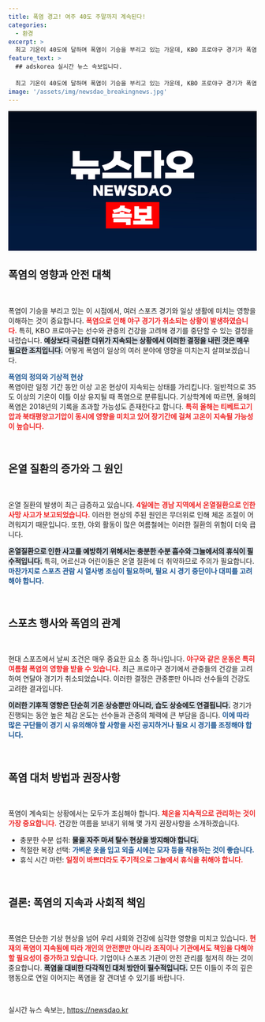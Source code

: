 ```yaml
---
title: 폭염 경고! 여주 40도 주말까지 계속된다!
categories:
  - 환경
excerpt: >
  최고 기온이 40도에 달하며 폭염이 기승을 부리고 있는 가운데, KBO 프로야구 경기가 폭염과 온열 질환으로 취소되는 사태가 발생했습니다. 관중들의 건강과 안전이 위협받고 있는 이때, 폭염의 여파는 어디까지 이어질까요?
feature_text: >
  ## adskorea 실시간 뉴스 속보입니다.

  최고 기온이 40도에 달하며 폭염이 기승을 부리고 있는 가운데, KBO 프로야구 경기가 폭염과 온열 질환으로 취소되는 사태가 발생했습니다. 관중들의 건강과 안전이 위협받고 있는 이때, 폭염의 여파는 어디까지 이어질까요?
image: '/assets/img/newsdao_breakingnews.jpg'
---
```


<p><img src="/assets/img/newsdao_breakingnews.jpg" alt="adskorea 속보" /></p>

<h2 data-ke-size="size26">폭염의 영향과 안전 대책</h2>

<p data-ke-size="size16">&nbsp;</p>

<p>폭염이 기승을 부리고 있는 이 시점에서, 여러 스포츠 경기와 일상 생활에 미치는 영향을 이해하는 것이 중요합니다. <b><span style="color: #ee2323;">폭염으로 인해 야구 경기가 취소되는 상황이 발생하였습니다.</span></b> 특히, KBO 프로야구는 선수와 관중의 건강을 고려해 경기를 중단할 수 있는 결정을 내렸습니다. <b><span style="background-color: #21538527;">예상보다 극심한 더위가 지속되는 상황에서 이러한 결정을 내린 것은 매우 필요한 조치입니다.</span></b> 어떻게 폭염이 일상의 여러 분야에 영향을 미치는지 살펴보겠습니다.</p>

<p><b><span style="color: #1a5490;">폭염의 정의와 기상적 현상</span></b><br />
폭염이란 일정 기간 동안 이상 고온 현상이 지속되는 상태를 가리킵니다. 일반적으로 35도 이상의 기온이 이틀 이상 유지될 때 폭염으로 분류됩니다. 기상학계에 따르면, 올해의 폭염은 2018년의 기록을 초과할 가능성도 존재한다고 합니다. <b><span style="color: #ee2323;">특히 올해는 티베트고기압과 북태평양고기압이 동시에 영향을 미치고 있어 장기간에 걸쳐 고온이 지속될 가능성이 높습니다.</span></b></p>

<p data-ke-size="size16">&nbsp;</p>

<h2 data-ke-size="size26">온열 질환의 증가와 그 원인</h2>

<p data-ke-size="size16">&nbsp;</p>

<p>온열 질환의 발생이 최근 급증하고 있습니다. <b><span style="color: #ee2323;">4일에는 경남 지역에서 온열질환으로 인한 사망 사고가 보고되었습니다.</span></b> 이러한 현상의 주된 원인은 무더위로 인해 체온 조절이 어려워지기 때문입니다. 또한, 야외 활동이 많은 여름철에는 이러한 질환의 위험이 더욱 큽니다.</p>

<p><b><span style="background-color: #21538527;">온열질환으로 인한 사고를 예방하기 위해서는 충분한 수분 흡수와 그늘에서의 휴식이 필수적입니다.</span></b> 특히, 어르신과 어린이들은 온열 질환에 더 취약하므로 주의가 필요합니다. <b><span style="color: #1a5490;">마찬가지로 스포츠 관람 시 열사병 조심이 필요하며, 필요 시 경기 중단이나 대피를 고려해야 합니다.</span></b></p>

<p data-ke-size="size16">&nbsp;</p>

<h2 data-ke-size="size26">스포츠 행사와 폭염의 관계</h2>

<p data-ke-size="size16">&nbsp;</p>

<p>현대 스포츠에서 날씨 조건은 매우 중요한 요소 중 하나입니다. <b><span style="color: #ee2323;">야구와 같은 운동은 특히 여름철 폭염의 영향을 받을 수 있습니다.</span></b> 최근 프로야구 경기에서 관중들의 건강을 고려하여 연달아 경기가 취소되었습니다. 이러한 결정은 관중뿐만 아니라 선수들의 건강도 고려한 결과입니다.</p>

<p><b><span style="background-color: #21538527;">이러한 기후적 영향은 단순히 기온 상승뿐만 아니라, 습도 상승에도 연결됩니다.</span></b> 경기가 진행되는 동안 높은 체감 온도는 선수들과 관중의 체력에 큰 부담을 줍니다. <b><span style="color: #1a5490;">이에 따라 많은 구단들이 경기 시 유의해야 할 사항을 사전 공지하거나 필요 시 경기를 조정해야 합니다.</span></b></p>

<p data-ke-size="size16">&nbsp;</p>

<h2 data-ke-size="size26">폭염 대처 방법과 권장사항</h2>

<p data-ke-size="size16">&nbsp;</p>

<p>폭염이 계속되는 상황에서는 모두가 조심해야 합니다. <b><span style="color: #ee2323;">체온을 지속적으로 관리하는 것이 가장 중요합니다.</span></b> 건강한 여름을 보내기 위해 몇 가지 권장사항을 소개하겠습니다.</p>

<ul>
<li>충분한 수분 섭취: <b><span style="background-color: #21538527;">물을 자주 마셔 탈수 현상을 방지해야 합니다.</span></b></li>
<li>적절한 복장 선택: <b><span style="color: #1a5490;">가벼운 옷을 입고 외출 시에는 모자 등을 착용하는 것이 좋습니다.</span></b></li>
<li>휴식 시간 마련: <b><span style="color: #ee2323;">일정이 바쁘더라도 주기적으로 그늘에서 휴식을 취해야 합니다.</span></b></li>
</ul>

<p data-ke-size="size16">&nbsp;</p>

<h2 data-ke-size="size26">결론: 폭염의 지속과 사회적 책임</h2>

<p data-ke-size="size16">&nbsp;</p>

<p>폭염은 단순한 기상 현상을 넘어 우리 사회와 건강에 심각한 영향을 미치고 있습니다. <b><span style="color: #ee2323;">현재의 폭염이 지속됨에 따라 개인의 안전뿐만 아니라 조직이나 기관에서도 책임을 다해야 할 필요성이 증가하고 있습니다.</span></b> 기업이나 스포츠 기관이 안전 관리를 철저히 하는 것이 중요합니다. <b><span style="background-color: #21538527;">폭염을 대비한 다각적인 대처 방안이 필수적입니다.</span></b> 모든 이들이 주의 깊은 행동으로 연일 이어지는 폭염을 잘 견뎌낼 수 있기를 바랍니다.</p>

<p data-ke-size="size16">&nbsp;</p>
실시간 뉴스 속보는, <a href="https://newsdao.kr" rel="dofollow">https://newsdao.kr</a>


